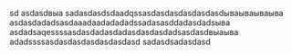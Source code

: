 sd
asdasdвыа
sadasdasdsdaadqssasdasdasdasdasdasdываываываыва
asdasdadadsasdaaadaadadadadssadasasddadasdadsыва
asdadsaqessssasdasdadasdadasdasdasdadsasdasdвыаыва
adadssssasdasdasdasdasdasdasd
sadasdsadasdasd
